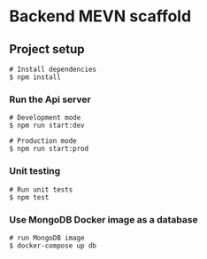 # Backend MEVN scaffold

## Project setup

```
# Install dependencies
$ npm install
```
### Run the Api server

```
# Development mode
$ npm run start:dev

# Production mode
$ npm run start:prod
```
### Unit testing

```
# Run unit tests
$ npm test
```

### Use MongoDB Docker image as a database

```
# run MongoDB image
$ docker-compose up db
```